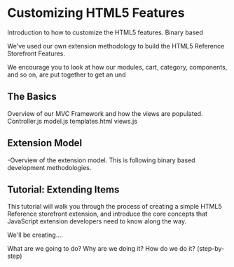 Customizing HTML5 Features
====================
Introduction to how to customize the HTML5 features.
Binary based

We've used our own extension methodology to build the HTML5 Reference Storefront Features.

We encourage you to look at how our modules, cart, category, components, and so on, are put together to get an und

The Basics
---------------------
Overview of our MVC Framework and how the views are populated.
Controller.js
model.js
templates.html
views.js


Extension Model
---------------------
-Overview of the extension model.
This is following binary based development methodologies.


Tutorial: Extending Items
---------------------
This tutorial will walk you through the process of creating a simple HTML5 Reference storefront extension, and introduce the
core concepts that JavaScript extension developers need to know along the way.

We'll be creating....

What are we going to do?
Why are we doing it?
How do we do it? (step-by-step)